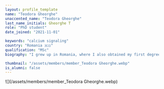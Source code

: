 ```yaml
---
layout: profile_template
name: "Teodora Gheorghe"
unaccented_name: "Teodora Gheorghe"
last_name_initials: Gheorghe T
role: "PhD student"
date_joined: "2021-11-01"

keywords: "calcium signaling"
country: "Romania 🇷🇴"
qualification: "MSc"
biography: "I grew up in Romania, where I also obtained my first degree– a BSc in Biology. I decided to move to Groningen to learn more about the biology of aging at ERIBA. I enthusiastically participated in two research projects here, while completing a MSc in Biomedical Sciences at the University of Groningen. I was captivated by the work done in Marco Demaria's lab, which convinced me to remain here for a while longer. In partnership with the lab of Lene Rasmussen at the University of Copenhagen, we developed a project to study the intriguing link between mitochondrial dysfunction, oxygen-dependent metabolic control and the regulation of the senescent phenotype."

thumbnail: "/assets/members/member_Teodora Gheorghe.webp"
is_alumni: false
---
```


 ![](/assets/members/member_Teodora Gheorghe.webp)

 